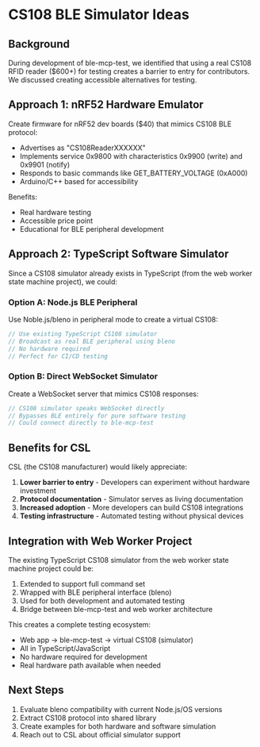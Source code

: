 # CS108 BLE Simulator Ideas

## Background

During development of ble-mcp-test, we identified that using a real CS108 RFID reader ($600+) for testing creates a barrier to entry for contributors. We discussed creating accessible alternatives for testing.

## Approach 1: nRF52 Hardware Emulator

Create firmware for nRF52 dev boards ($40) that mimics CS108 BLE protocol:
- Advertises as "CS108ReaderXXXXXX"
- Implements service 0x9800 with characteristics 0x9900 (write) and 0x9901 (notify)
- Responds to basic commands like GET_BATTERY_VOLTAGE (0xA000)
- Arduino/C++ based for accessibility

Benefits:
- Real hardware testing
- Accessible price point
- Educational for BLE peripheral development

## Approach 2: TypeScript Software Simulator

Since a CS108 simulator already exists in TypeScript (from the web worker state machine project), we could:

### Option A: Node.js BLE Peripheral
Use Noble.js/bleno in peripheral mode to create a virtual CS108:
```typescript
// Use existing TypeScript CS108 simulator
// Broadcast as real BLE peripheral using bleno
// No hardware required
// Perfect for CI/CD testing
```

### Option B: Direct WebSocket Simulator
Create a WebSocket server that mimics CS108 responses:
```typescript
// CS108 simulator speaks WebSocket directly
// Bypasses BLE entirely for pure software testing
// Could connect directly to ble-mcp-test
```

## Benefits for CSL

CSL (the CS108 manufacturer) would likely appreciate:
1. **Lower barrier to entry** - Developers can experiment without hardware investment
2. **Protocol documentation** - Simulator serves as living documentation
3. **Increased adoption** - More developers can build CS108 integrations
4. **Testing infrastructure** - Automated testing without physical devices

## Integration with Web Worker Project

The existing TypeScript CS108 simulator from the web worker state machine project could be:
1. Extended to support full command set
2. Wrapped with BLE peripheral interface (bleno)
3. Used for both development and automated testing
4. Bridge between ble-mcp-test and web worker architecture

This creates a complete testing ecosystem:
- Web app → ble-mcp-test → virtual CS108 (simulator)
- All in TypeScript/JavaScript
- No hardware required for development
- Real hardware path available when needed

## Next Steps

1. Evaluate bleno compatibility with current Node.js/OS versions
2. Extract CS108 protocol into shared library
3. Create examples for both hardware and software simulation
4. Reach out to CSL about official simulator support